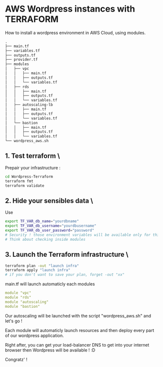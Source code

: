 # AWS Wordpress instances with TERRAFORM

How to install a wordpress environment in AWS Cloud, using modules.
 
```txt
.
├── main.tf
├── variables.tf
├── outputs.tf
├── provider.tf
├── modules
│   ├── vpc
│   │   ├── main.tf
│   │   ├── outputs.tf
│   │   └── variables.tf
│   ├── rds
│   │   ├── main.tf
│   │   ├── outputs.tf
│   │   └── variables.tf
│   ├── autoscaling-lb
│   │   ├── main.tf
│   │   ├── outputs.tf
│   │   └── variables.tf
│   └── bastion
│   │   ├── main.tf
│   │   ├── outputs.tf
│   │   └── variables.tf
└── wordpress_aws.sh
```

## 1. Test terraform \

Prepair your infrastructure :
```bash
cd Wordpress-Terraform
terraform fmt
terraform validate
```

## 2. Hide your sensibles data \

Use 
```bash
export TF_VAR_db_name="yourdbname"
export TF_VAR_db_username="yourdbusername"
export TF_VAR_db_user_password="password"
# Security ! those environment variables will be available only for this session.
# Think about checking inside modules
```

## 3. Launch the Terraform infrastructure \

```bash
terraform plan -out "launch infra"
terraform apply "launch infra"
# if you don't want to save your plan, forget -out "xx"
```
main.tf will launch automaticly each modules
```yml
module "vpc"
module "rds"
module "autoscaling" 
module "bastion" 
```

Our autoscaling will be launched with the script "wordpress_aws.sh" and let's go !

Each module will automaticly launch resources and then deploy every part of our wordpress application.

Right after, you can get your load-balancer DNS to get into your internet browser then Wordpress will be available ! :D

Congratz' !



